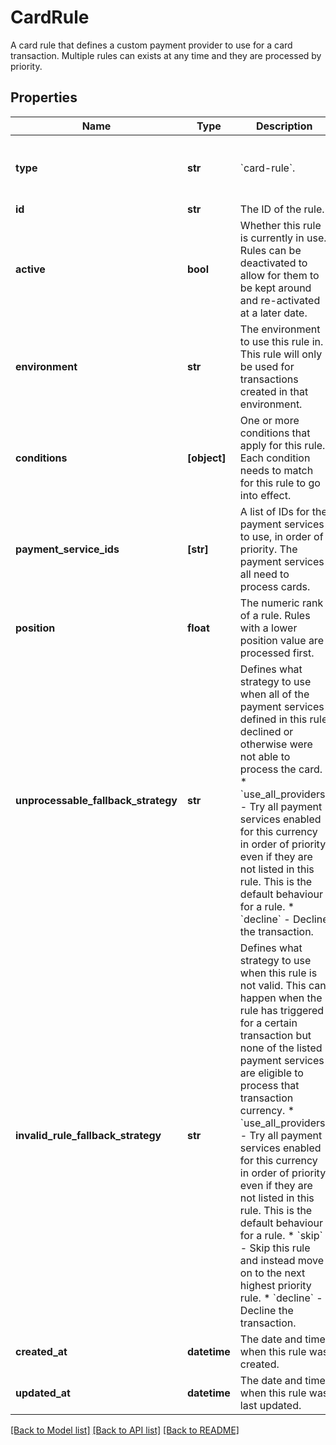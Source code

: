 # CardRule

A card rule that defines a custom payment provider to use for a card transaction. Multiple rules can exists at any time and they are processed by priority.

## Properties
Name | Type | Description | Notes
------------ | ------------- | ------------- | -------------
**type** | **str** | &#x60;card-rule&#x60;. | [optional]  if omitted the server will use the default value of "card-rule"
**id** | **str** | The ID of the rule. | [optional] 
**active** | **bool** | Whether this rule is currently in use. Rules can be deactivated to allow for them to be kept around and re-activated at a later date. | [optional] 
**environment** | **str** | The environment to use this rule in. This rule will only be used for transactions created in that environment. | [optional]  if omitted the server will use the default value of "production"
**conditions** | **[object]** | One or more conditions that apply for this rule. Each condition needs to match for this rule to go into effect. | [optional] 
**payment_service_ids** | **[str]** | A list of IDs for the payment services to use, in order of priority. The payment services all need to process cards. | [optional] 
**position** | **float** | The numeric rank of a rule. Rules with a lower position value are processed first. | [optional] 
**unprocessable_fallback_strategy** | **str** | Defines what strategy to use when all of the payment services defined in this rule declined or otherwise were not able to process the card.  * &#x60;use_all_providers&#x60; - Try all payment services enabled for this currency in order of priority, even if they are not listed in this rule. This is the default behaviour for a rule. * &#x60;decline&#x60; - Decline the transaction. | [optional]  if omitted the server will use the default value of "use_all_providers"
**invalid_rule_fallback_strategy** | **str** | Defines what strategy to use when this rule is not valid. This can happen when the rule has triggered for a certain transaction but none of the listed payment services are eligible to process that transaction currency.  * &#x60;use_all_providers&#x60; - Try all payment services enabled for this currency in order of priority, even if they are not listed in this rule. This is the default behaviour for a rule. * &#x60;skip&#x60; - Skip this rule and instead move on to the next highest priority rule. * &#x60;decline&#x60; - Decline the transaction. | [optional]  if omitted the server will use the default value of "use_all_providers"
**created_at** | **datetime** | The date and time when this rule was created. | [optional] 
**updated_at** | **datetime** | The date and time when this rule was last updated. | [optional] 

[[Back to Model list]](../README.md#documentation-for-models) [[Back to API list]](../README.md#documentation-for-api-endpoints) [[Back to README]](../README.md)


